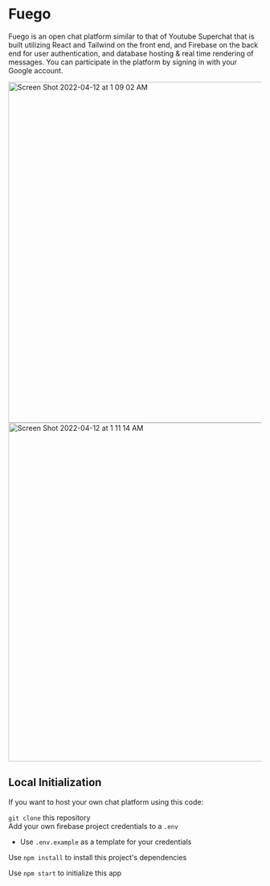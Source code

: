 # Fuego

Fuego is an open chat platform similar to that of Youtube Superchat that is built utilizing React and Tailwind on the front end, and Firebase on the back end for user authentication, and database hosting & real time rendering of messages.
You can participate in the platform by signing in with your Google account.

<img width="677" alt="Screen Shot 2022-04-12 at 1 09 02 AM" src="https://user-images.githubusercontent.com/42789583/162912910-40a83938-50dd-4ede-9dec-1f01b9b67fc9.png">

<img width="673" alt="Screen Shot 2022-04-12 at 1 11 14 AM" src="https://user-images.githubusercontent.com/42789583/162913130-bc0fe9ed-dbfe-43e7-a907-32c5c3c22b9c.png">


## Local Initialization

If you want to host your own chat platform using this code:

`git clone` this repository <br/>
Add your own firebase project credentials to a `.env`
- Use `.env.example` as a template for your credentials 

Use `npm install` to install this project's dependencies

Use `npm start` to initialize this app


